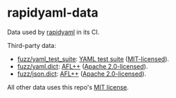 # rapidyaml-data

Data used by [rapidyaml](https://github.com/biojppm/rapidyaml) in its CI.

Third-party data:

- [fuzz/yaml_test_suite](./fuzz/yaml_test_suite): [YAML test suite](https://github.com/yaml/yaml-test-suite) ([MIT-licensed](https://github.com/yaml/yaml-test-suite/blob/main/License)).
- [fuzz/yaml.dict](./fuzz/yaml.dict): [AFL++](https://github.com/AFLplusplus/AFLplusplus/) ([Apache 2.0-licensed](https://github.com/AFLplusplus/AFLplusplus?tab=Apache-2.0-1-ov-file#readme)).
- [fuzz/json.dict](./fuzz/json.dict): [AFL++](https://github.com/AFLplusplus/AFLplusplus/) ([Apache 2.0-licensed](https://github.com/AFLplusplus/AFLplusplus?tab=Apache-2.0-1-ov-file#readme)).

All other data uses this repo's [MIT license](LICENSE).
